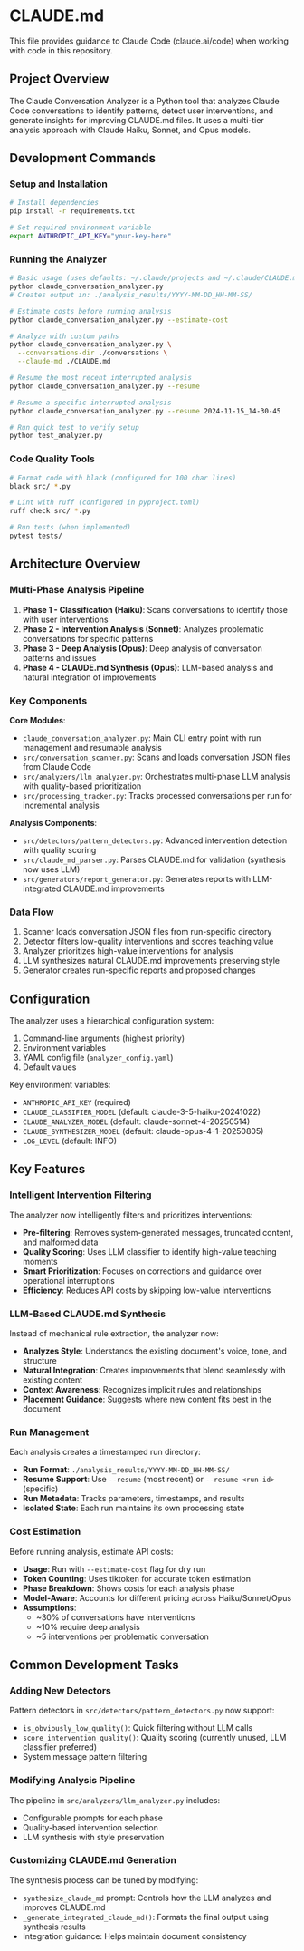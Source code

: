 # CLAUDE.md

This file provides guidance to Claude Code (claude.ai/code) when working with code in this repository.

## Project Overview

The Claude Conversation Analyzer is a Python tool that analyzes Claude Code conversations to identify patterns, detect user interventions, and generate insights for improving CLAUDE.md files. It uses a multi-tier analysis approach with Claude Haiku, Sonnet, and Opus models.

## Development Commands

### Setup and Installation
```bash
# Install dependencies
pip install -r requirements.txt

# Set required environment variable
export ANTHROPIC_API_KEY="your-key-here"
```

### Running the Analyzer
```bash
# Basic usage (uses defaults: ~/.claude/projects and ~/.claude/CLAUDE.md)
python claude_conversation_analyzer.py
# Creates output in: ./analysis_results/YYYY-MM-DD_HH-MM-SS/

# Estimate costs before running analysis
python claude_conversation_analyzer.py --estimate-cost

# Analyze with custom paths
python claude_conversation_analyzer.py \
  --conversations-dir ./conversations \
  --claude-md ./CLAUDE.md

# Resume the most recent interrupted analysis
python claude_conversation_analyzer.py --resume

# Resume a specific interrupted analysis
python claude_conversation_analyzer.py --resume 2024-11-15_14-30-45

# Run quick test to verify setup
python test_analyzer.py
```

### Code Quality Tools
```bash
# Format code with black (configured for 100 char lines)
black src/ *.py

# Lint with ruff (configured in pyproject.toml)
ruff check src/ *.py

# Run tests (when implemented)
pytest tests/
```

## Architecture Overview

### Multi-Phase Analysis Pipeline
1. **Phase 1 - Classification (Haiku)**: Scans conversations to identify those with user interventions
2. **Phase 2 - Intervention Analysis (Sonnet)**: Analyzes problematic conversations for specific patterns
3. **Phase 3 - Deep Analysis (Opus)**: Deep analysis of conversation patterns and issues
4. **Phase 4 - CLAUDE.md Synthesis (Opus)**: LLM-based analysis and natural integration of improvements

### Key Components

**Core Modules**:
- `claude_conversation_analyzer.py`: Main CLI entry point with run management and resumable analysis
- `src/conversation_scanner.py`: Scans and loads conversation JSON files from Claude Code
- `src/analyzers/llm_analyzer.py`: Orchestrates multi-phase LLM analysis with quality-based prioritization
- `src/processing_tracker.py`: Tracks processed conversations per run for incremental analysis

**Analysis Components**:
- `src/detectors/pattern_detectors.py`: Advanced intervention detection with quality scoring
- `src/claude_md_parser.py`: Parses CLAUDE.md for validation (synthesis now uses LLM)
- `src/generators/report_generator.py`: Generates reports with LLM-integrated CLAUDE.md improvements

### Data Flow
1. Scanner loads conversation JSON files from run-specific directory
2. Detector filters low-quality interventions and scores teaching value
3. Analyzer prioritizes high-value interventions for analysis
4. LLM synthesizes natural CLAUDE.md improvements preserving style
5. Generator creates run-specific reports and proposed changes

## Configuration

The analyzer uses a hierarchical configuration system:
1. Command-line arguments (highest priority)
2. Environment variables
3. YAML config file (`analyzer_config.yaml`)
4. Default values

Key environment variables:
- `ANTHROPIC_API_KEY` (required)
- `CLAUDE_CLASSIFIER_MODEL` (default: claude-3-5-haiku-20241022)
- `CLAUDE_ANALYZER_MODEL` (default: claude-sonnet-4-20250514)
- `CLAUDE_SYNTHESIZER_MODEL` (default: claude-opus-4-1-20250805)
- `LOG_LEVEL` (default: INFO)

## Key Features

### Intelligent Intervention Filtering
The analyzer now intelligently filters and prioritizes interventions:
- **Pre-filtering**: Removes system-generated messages, truncated content, and malformed data
- **Quality Scoring**: Uses LLM classifier to identify high-value teaching moments
- **Smart Prioritization**: Focuses on corrections and guidance over operational interruptions
- **Efficiency**: Reduces API costs by skipping low-value interventions

### LLM-Based CLAUDE.md Synthesis
Instead of mechanical rule extraction, the analyzer now:
- **Analyzes Style**: Understands the existing document's voice, tone, and structure
- **Natural Integration**: Creates improvements that blend seamlessly with existing content
- **Context Awareness**: Recognizes implicit rules and relationships
- **Placement Guidance**: Suggests where new content fits best in the document

### Run Management
Each analysis creates a timestamped run directory:
- **Run Format**: `./analysis_results/YYYY-MM-DD_HH-MM-SS/`
- **Resume Support**: Use `--resume` (most recent) or `--resume <run-id>` (specific)
- **Run Metadata**: Tracks parameters, timestamps, and results
- **Isolated State**: Each run maintains its own processing state

### Cost Estimation
Before running analysis, estimate API costs:
- **Usage**: Run with `--estimate-cost` flag for dry run
- **Token Counting**: Uses tiktoken for accurate token estimation
- **Phase Breakdown**: Shows costs for each analysis phase
- **Model-Aware**: Accounts for different pricing across Haiku/Sonnet/Opus
- **Assumptions**: 
  - ~30% of conversations have interventions
  - ~10% require deep analysis
  - ~5 interventions per problematic conversation

## Common Development Tasks

### Adding New Detectors
Pattern detectors in `src/detectors/pattern_detectors.py` now support:
- `is_obviously_low_quality()`: Quick filtering without LLM calls
- `score_intervention_quality()`: Quality scoring (currently unused, LLM classifier preferred)
- System message pattern filtering

### Modifying Analysis Pipeline
The pipeline in `src/analyzers/llm_analyzer.py` includes:
- Configurable prompts for each phase
- Quality-based intervention selection
- LLM synthesis with style preservation

### Customizing CLAUDE.md Generation
The synthesis process can be tuned by modifying:
- `synthesize_claude_md` prompt: Controls how the LLM analyzes and improves CLAUDE.md
- `_generate_integrated_claude_md()`: Formats the final output using synthesis results
- Integration guidance: Helps maintain document consistency